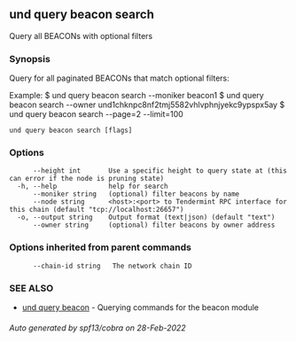 ## und query beacon search

Query all BEACONs with optional filters

### Synopsis

Query for all paginated BEACONs that match optional filters:

Example:
$ und query beacon search --moniker beacon1
$ und query beacon search --owner und1chknpc8nf2tmj5582vhlvphnjyekc9ypspx5ay
$ und query beacon search --page=2 --limit=100

```
und query beacon search [flags]
```

### Options

```
      --height int       Use a specific height to query state at (this can error if the node is pruning state)
  -h, --help             help for search
      --moniker string   (optional) filter beacons by name
      --node string      <host>:<port> to Tendermint RPC interface for this chain (default "tcp://localhost:26657")
  -o, --output string    Output format (text|json) (default "text")
      --owner string     (optional) filter beacons by owner address
```

### Options inherited from parent commands

```
      --chain-id string   The network chain ID
```

### SEE ALSO

* [und query beacon](und_query_beacon.md)	 - Querying commands for the beacon module

###### Auto generated by spf13/cobra on 28-Feb-2022
